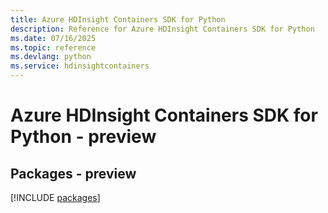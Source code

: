 ```yaml
---
title: Azure HDInsight Containers SDK for Python
description: Reference for Azure HDInsight Containers SDK for Python
ms.date: 07/16/2025
ms.topic: reference
ms.devlang: python
ms.service: hdinsightcontainers
---
```

# Azure HDInsight Containers SDK for Python - preview
## Packages - preview
[!INCLUDE [packages](hdinsight-containers-index.md)]